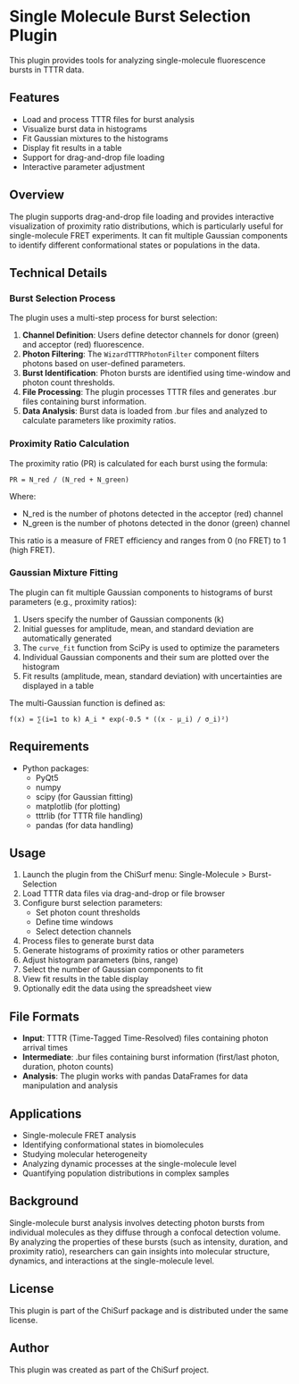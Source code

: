 # Single Molecule Burst Selection Plugin

This plugin provides tools for analyzing single-molecule fluorescence bursts in TTTR data.

## Features

- Load and process TTTR files for burst analysis
- Visualize burst data in histograms
- Fit Gaussian mixtures to the histograms
- Display fit results in a table
- Support for drag-and-drop file loading
- Interactive parameter adjustment

## Overview

The plugin supports drag-and-drop file loading and provides interactive visualization of proximity ratio distributions, 
which is particularly useful for single-molecule FRET experiments. It can fit multiple Gaussian components to identify 
different conformational states or populations in the data.

## Technical Details

### Burst Selection Process

The plugin uses a multi-step process for burst selection:

1. **Channel Definition**: Users define detector channels for donor (green) and acceptor (red) fluorescence.
2. **Photon Filtering**: The `WizardTTTRPhotonFilter` component filters photons based on user-defined parameters.
3. **Burst Identification**: Photon bursts are identified using time-window and photon count thresholds.
4. **File Processing**: The plugin processes TTTR files and generates .bur files containing burst information.
5. **Data Analysis**: Burst data is loaded from .bur files and analyzed to calculate parameters like proximity ratios.

### Proximity Ratio Calculation

The proximity ratio (PR) is calculated for each burst using the formula:

```
PR = N_red / (N_red + N_green)
```

Where:
- N_red is the number of photons detected in the acceptor (red) channel
- N_green is the number of photons detected in the donor (green) channel

This ratio is a measure of FRET efficiency and ranges from 0 (no FRET) to 1 (high FRET).

### Gaussian Mixture Fitting

The plugin can fit multiple Gaussian components to histograms of burst parameters (e.g., proximity ratios):

1. Users specify the number of Gaussian components (k)
2. Initial guesses for amplitude, mean, and standard deviation are automatically generated
3. The `curve_fit` function from SciPy is used to optimize the parameters
4. Individual Gaussian components and their sum are plotted over the histogram
5. Fit results (amplitude, mean, standard deviation) with uncertainties are displayed in a table

The multi-Gaussian function is defined as:
```
f(x) = ∑(i=1 to k) A_i * exp(-0.5 * ((x - μ_i) / σ_i)²)
```

## Requirements

- Python packages:
  - PyQt5
  - numpy
  - scipy (for Gaussian fitting)
  - matplotlib (for plotting)
  - tttrlib (for TTTR file handling)
  - pandas (for data handling)

## Usage

1. Launch the plugin from the ChiSurf menu: Single-Molecule > Burst-Selection
2. Load TTTR data files via drag-and-drop or file browser
3. Configure burst selection parameters:
   - Set photon count thresholds
   - Define time windows
   - Select detection channels
4. Process files to generate burst data
5. Generate histograms of proximity ratios or other parameters
6. Adjust histogram parameters (bins, range)
7. Select the number of Gaussian components to fit
8. View fit results in the table display
9. Optionally edit the data using the spreadsheet view

## File Formats

- **Input**: TTTR (Time-Tagged Time-Resolved) files containing photon arrival times
- **Intermediate**: .bur files containing burst information (first/last photon, duration, photon counts)
- **Analysis**: The plugin works with pandas DataFrames for data manipulation and analysis

## Applications

- Single-molecule FRET analysis
- Identifying conformational states in biomolecules
- Studying molecular heterogeneity
- Analyzing dynamic processes at the single-molecule level
- Quantifying population distributions in complex samples

## Background

Single-molecule burst analysis involves detecting photon bursts from individual molecules as they diffuse through a 
confocal detection volume. By analyzing the properties of these bursts (such as intensity, duration, and proximity 
ratio), researchers can gain insights into molecular structure, dynamics, and interactions at the single-molecule 
level.

## License

This plugin is part of the ChiSurf package and is distributed under the same license.

## Author

This plugin was created as part of the ChiSurf project.

